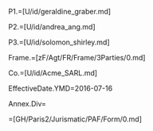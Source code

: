 P1.=[U/id/geraldine_graber.md]

P2.=[U/id/andrea_ang.md]  

P3.=[U/id/solomon_shirley.md] 

Frame.=[zF/Agt/FR/Frame/3Parties/0.md]

Co.=[U/id/Acme_SARL.md]  

EffectiveDate.YMD=2016-07-16

Annex.Div=</i>

=[GH/Paris2/Jurismatic/PAF/Form/0.md]